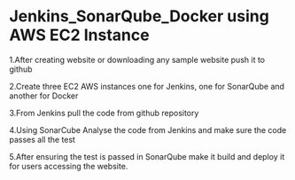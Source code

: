 # Jenkins_SonarQube_Docker using AWS EC2 Instance

1.After creating website or downloading any sample website push it to github 

2.Create three EC2 AWS instances one for Jenkins, one for SonarQube and another for Docker

3.From Jenkins pull the code from github repository

4.Using SonarCube Analyse the code from Jenkins and make sure the code passes all the test

5.After ensuring the test is passed in SonarQube make it build and deploy it for users accessing the website. 
